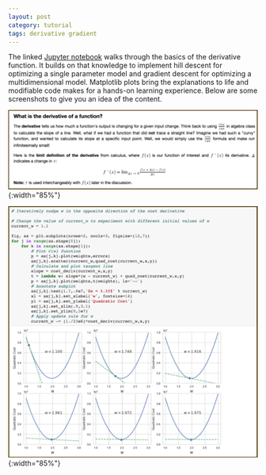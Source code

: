```yaml
---
layout: post
category: tutorial
tags: derivative gradient
---
```

The linked [Jupyter notebook](https://github.com/ResourceHog/MLS-Training-Sessions/blob/master/NN/Session_1/Derivative_Gradient_Review.ipynb) walks through the basics of the derivative function. It builds on that knowledge to implement hill descent for optimizing a single parameter model and gradient descent for optimizing a multidimensional model. Matplotlib plots bring the explanations to life and modifiable code makes for a hands-on learning experience. Below are some screenshots to give you an idea of the content.

![Derivative](/img/deriv_screenshot.png){:width="85%"}

![Hill Descent](/img/hill_descent_screenshot.png){:width="85%"}
